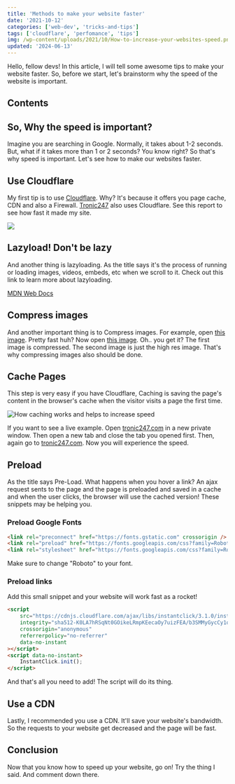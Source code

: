 ```yaml
---
title: 'Methods to make your website faster'
date: '2021-10-12'
categories: ['web-dev', 'tricks-and-tips']
tags: ['cloudflare', 'perfomance', 'tips']
img: /wp-content/uploads/2021/10/How-to-increase-your-websites-speed.png
updated: '2024-06-13'
---
```


Hello, fellow devs! In this article, I will tell some awesome tips to make your website faster. So, before we start, let's brainstorm why the speed of the website is important.

## Contents

## So, Why the speed is important?

Imagine you are searching in Google. Normally, it takes about 1-2 seconds. But, what if it takes more than 1 or 2 seconds? You know right? So that's why speed is important. Let's see how to make our websites faster.

## Use Cloudflare

My first tip is to use [Cloudflare](https://www.cloudflare.com/). Why? It's because it offers you page cache, CDN and also a Firewall. [Tronic247](https://www.tronic247.com) also uses Cloudflare. See this report to see how fast it made my site.

![](/wp-content/uploads/2021/10/image.png)

## Lazyload! Don't be lazy

And another thing is lazyloading. As the title says it's the process of running or loading images, videos, embeds, etc when we scroll to it. Check out this link to learn more about lazyloading.

[MDN Web Docs](https://developer.mozilla.org/en-US/docs/Web/Performance/Lazy_loading)

## Compress images

And another important thing is to Compress images. For example, open [this image](https://images.unsplash.com/photo-1500349812227-3264f5f54181?ixid=MnwxMjA3fDB8MHxwaG90by1wYWdlfHx8fGVufDB8fHx8&ixlib=rb-1.2.1&auto=format&fit=crop&w=1485&q=80). Pretty fast huh? Now open [this image](https://images.unsplash.com/photo-1500349812227-3264f5f54181). Oh.. you get it? The first image is compressed. The second image is just the high res image. That's why compressing images also should be done.

## Cache Pages

This step is very easy if you have Cloudflare, Caching is saving the page's content in the browser's cache when the visitor visits a page the first time.

![How caching works and helps to increase speed](/wp-content/uploads/2021/10/Users-Visit-the-page-first-time-2-3-seconds-to-fully-load.png)

If you want to see a live example. Open [tronic247.com](https://www.tronic247.com) in a new private window. Then open a new tab and close the tab you opened first. Then, again go to [tronic247.com](https://www.tronic247.com). Now you will experience the speed.

## Preload

As the title says Pre-Load. What happens when you hover a link? An ajax request sents to the page and the page is preloaded and saved in a cache and when the user clicks, the browser will use the cached version! These snippets may be helping you.

### Preload Google Fonts

```html
<link rel="preconnect" href="https://fonts.gstatic.com" crossorigin />
<link rel="preload" href="https://fonts.googleapis.com/css?family=Roboto&display=swap" as="style" />
<link rel="stylesheet" href="https://fonts.googleapis.com/css?family=Roboto&display=swap" />
```

Make sure to change "Roboto" to your font.

### Preload links

Add this small snippet and your website will work fast as a rocket!

```html
<script
	src="https://cdnjs.cloudflare.com/ajax/libs/instantclick/3.1.0/instantclick.min.js"
	integrity="sha512-K0LA7hRSqNt0GOikeLRmpKEecaOy7uizFEA/b3SMMyGycCy1qRLoezkVbuXQUFVq6pwEjCszMCn3TT4dRRie+g=="
	crossorigin="anonymous"
	referrerpolicy="no-referrer"
	data-no-instant
></script>
<script data-no-instant>
	InstantClick.init();
</script>
```

And that's all you need to add! The script will do its thing.

## Use a CDN

Lastly, I recommended you use a CDN. It'll save your website's bandwidth. So the requests to your website get decreased and the page will be fast.

## Conclusion

Now that you know how to speed up your website, go on! Try the thing I said. And comment down there.

